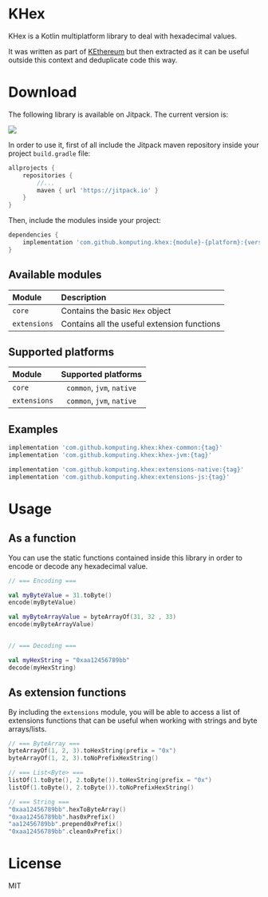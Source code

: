 # KHex
KHex is a Kotlin multiplatform library to deal with hexadecimal values.

It was written as part of [KEthereum](https://github.com/komputing/KEthereum) but then extracted as it can be useful 
outside this context and deduplicate code this way.

# Download
The following library is available on Jitpack. The current version is: 

[![](https://jitpack.io/v/komputing/khex.svg)](https://jitpack.io/#komputing/khex)

In order to use it, first of all include the Jitpack maven repository inside your project `build.gradle` file: 

```groovy
allprojects {
    repositories {
        //...
        maven { url 'https://jitpack.io' }
    }
}
```

Then, include the modules inside your project: 

```groovy
dependencies {
    implementation 'com.github.komputing.khex:{module}-{platform}:{version}'
}
```

## Available modules
| Module | Description | 
| :----- | :---------- |
| `core` | Contains the basic `Hex` object |
| `extensions` | Contains all the useful extension functions |

## Supported platforms
| Module | Supported platforms |
| :------- | :-------: |
| `core` | `common`, `jvm`, `native` |
| `extensions` | `common`, `jvm`, `native` | 


## Examples
```groovy
implementation 'com.github.komputing.khex:khex-common:{tag}'
implementation 'com.github.komputing.khex:khex-jvm:{tag}'

implementation 'com.github.komputing.khex:extensions-native:{tag}'
implementation 'com.github.komputing.khex:extensions-js:{tag}'
```

# Usage
## As a function
You can use the static functions contained inside this library in order to encode or decode any hexadecimal value.
 
```kotlin
// === Encoding ===

val myByteValue = 31.toByte()
encode(myByteValue)

val myByteArrayValue = byteArrayOf(31, 32 , 33)
encode(myByteArrayValue)


// === Decoding ===

val myHexString = "0xaa12456789bb"
decode(myHexString)
```

## As extension functions
By including the `extensions` module, you will be able to access a list of extensions functions that can be useful when 
working with strings and byte arrays/lists.

```kotlin
// === ByteArray ===
byteArrayOf(1, 2, 3).toHexString(prefix = "0x")
byteArrayOf(1, 2, 3).toNoPrefixHexString()

// === List<Byte> ===
listOf(1.toByte(), 2.toByte()).toHexString(prefix = "0x")
listOf(1.toByte(), 2.toByte()).toNoPrefixHexString()

// === String ===
"0xaa12456789bb".hexToByteArray()
"0xaa12456789bb".has0xPrefix()
"aa12456789bb".prepend0xPrefix()
"0xaa12456789bb".clean0xPrefix()

```  

# License
MIT
